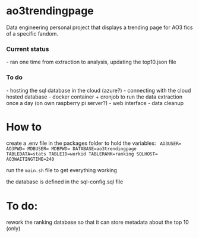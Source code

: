 # ao3trendingpage
Data engineering personal project that displays a trending page for AO3 fics of a specific fandom.

<h3>Current status</h3>
- ran one time from extraction to analysis, updating the top10.json file

<h3>To do</h3>
- hosting the sql database in the cloud (azure?)
- connecting with the cloud hosted database
- docker container + cronjob to run the data extraction once a day (on own raspberry pi server?)
- web interface
- data cleanup

<h1>How to</h1>

create a .env file in the packages folder to hold the variables:
<code>
AO3USER=
AO3PWD=
MDBUSER=
MDBPWD=
DATABASE=ao3trendingpage
TABLEDATA=stats
TABLEID=workid
TABLERANK=ranking
SQLHOST=
AO3WAITINGTIME=240</code>

run the <code>main.sh</code> file to get everything working

the database is defined in the sql-config.sql file


<h1>To do:</h1>
rework the ranking database so that it can store metadata about the top 10 (only)